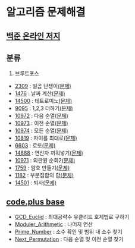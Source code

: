 알고리즘 문제해결
==============
[백준 온라인 저지]
----------------
## 분류
1. 브루트포스
- [2309]    : 일곱 난쟁이[(문제)](https://www.acmicpc.net/problem/2309)
- [1476]    : 날짜 계산[(문제)](https://www.acmicpc.net/problem/1476)
- [14500]   : 테트로미노[(문제)](https://www.acmicpc.net/problem/14500)
- [9095]    : 1,2,3 더하기[(문제)](https://www.acmicpc.net/problem/9095)
- [10972]   : 다음 순열[(문제)](https://www.acmicpc.net/problem/10972)
- [10973]   : 이전 순열[(문제)](https://www.acmicpc.net/problem/10973)
- [10974]   : 모든 순열[(문제)](https://www.acmicpc.net/problem/10974)
- [10819]   : 차이를 최대로[(문제)](https://www.acmicpc.net/problem/10819)
- [6603]    : 로또[(문제)](https://www.acmicpc.net/problem/6603)
- [14888]   : 연산자 끼워넣기[(문제)](https://www.acmicpc.net/problem/14888)
- [10971]   : 외판원 순회2[(문제)](https://www.acmicpc.net/problem/10971)
- [1759]    : 암호 만들기[(문제)](https://www.acmicpc.net/problem/1759)
- [1182]    : 부분집합의 합[(문제)](https://www.acmicpc.net/problem/1182)
- [14501]   : 퇴사[(문제)](https://www.acmicpc.net/problem/14501)

[code.plus base]
----------------
- [GCD_Euclid]            : 최대공략수 유클리드 호제법로 구하기
- [Moduler_Arithmetic]    : 나머지 연산
- [Prime_Number]          : 소수 확인 및 범위 내 소수 찾기
- [Next_Permutation]      : 다음 순열 및 이전 순열 찾기

[백준 온라인 저지]: https://www.acmicpc.net
[2309]: https://github.com/Loloara/algorithm-quiz/blob/master/baekjoon/%EB%B8%8C%EB%A3%A8%ED%8A%B8%ED%8F%AC%EC%8A%A4/2309.cpp
[1476]: https://github.com/Loloara/algorithm-quiz/blob/master/baekjoon/%EB%B8%8C%EB%A3%A8%ED%8A%B8%ED%8F%AC%EC%8A%A4/1476.cpp
[14500]: https://github.com/Loloara/algorithm-quiz/blob/master/baekjoon/%EB%B8%8C%EB%A3%A8%ED%8A%B8%ED%8F%AC%EC%8A%A4/14500.cpp
[9095]: https://github.com/Loloara/algorithm-quiz/blob/master/baekjoon/%EB%B8%8C%EB%A3%A8%ED%8A%B8%ED%8F%AC%EC%8A%A4/9095.cpp
[10972]: https://github.com/Loloara/algorithm-quiz/blob/master/baekjoon/%EB%B8%8C%EB%A3%A8%ED%8A%B8%ED%8F%AC%EC%8A%A4/10972.cpp
[10973]: https://github.com/Loloara/algorithm-quiz/blob/master/baekjoon/%EB%B8%8C%EB%A3%A8%ED%8A%B8%ED%8F%AC%EC%8A%A4/10973.cpp
[10974]: https://github.com/Loloara/algorithm-quiz/blob/master/baekjoon/%EB%B8%8C%EB%A3%A8%ED%8A%B8%ED%8F%AC%EC%8A%A4/10974.cpp
[10819]: https://github.com/Loloara/algorithm-quiz/blob/master/baekjoon/%EB%B8%8C%EB%A3%A8%ED%8A%B8%ED%8F%AC%EC%8A%A4/10819.cpp
[6603]: https://github.com/Loloara/algorithm-quiz/blob/master/baekjoon/%EB%B8%8C%EB%A3%A8%ED%8A%B8%ED%8F%AC%EC%8A%A4/6603.cpp
[14888]: https://github.com/Loloara/algorithm-quiz/blob/master/baekjoon/%EB%B8%8C%EB%A3%A8%ED%8A%B8%ED%8F%AC%EC%8A%A4/14888.cpp
[10971]: https://github.com/Loloara/algorithm-quiz/blob/master/baekjoon/%EB%B8%8C%EB%A3%A8%ED%8A%B8%ED%8F%AC%EC%8A%A4/10971.cpp
[1759]: https://github.com/Loloara/algorithm-quiz/blob/master/baekjoon/%EB%B8%8C%EB%A3%A8%ED%8A%B8%ED%8F%AC%EC%8A%A4/1759.cpp
[1182]: https://github.com/Loloara/algorithm-quiz/blob/master/baekjoon/%EB%B8%8C%EB%A3%A8%ED%8A%B8%ED%8F%AC%EC%8A%A4/1182.cpp
[14501]: https://github.com/Loloara/algorithm-quiz/blob/master/baekjoon/%EB%B8%8C%EB%A3%A8%ED%8A%B8%ED%8F%AC%EC%8A%A4/14501.cpp


[code.plus base]: https://code.plus
[GCD_Euclid]: https://github.com/Loloara/algorithm-quiz/blob/master/base/GCD_Euclid.cpp
[Moduler_Arithmetic]: https://github.com/Loloara/algorithm-quiz/blob/master/base/Moduler_Arithmetic.cpp
[Prime_Number]: https://github.com/Loloara/algorithm-quiz/blob/master/base/Prime_Number.cpp
[Next_Permutation]: https://github.com/Loloara/algorithm-quiz/blob/master/base/Next_Permutation.cpp